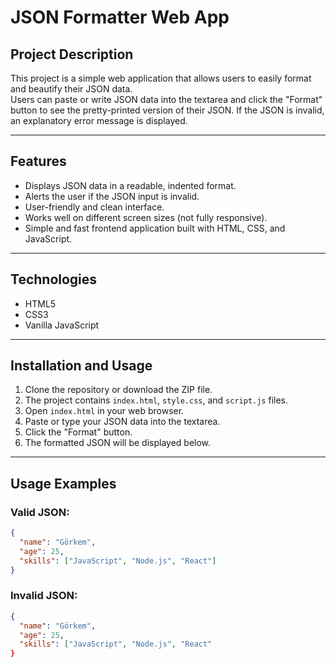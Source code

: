 # JSON Formatter Web App

## Project Description

This project is a simple web application that allows users to easily format and beautify their JSON data.  
Users can paste or write JSON data into the textarea and click the "Format" button to see the pretty-printed version of their JSON. If the JSON is invalid, an explanatory error message is displayed.

---

## Features

- Displays JSON data in a readable, indented format.
- Alerts the user if the JSON input is invalid.
- User-friendly and clean interface.
- Works well on different screen sizes (not fully responsive).
- Simple and fast frontend application built with HTML, CSS, and JavaScript.

---

## Technologies

- HTML5  
- CSS3  
- Vanilla JavaScript

---

## Installation and Usage

1. Clone the repository or download the ZIP file.  
2. The project contains `index.html`, `style.css`, and `script.js` files.  
3. Open `index.html` in your web browser.  
4. Paste or type your JSON data into the textarea.  
5. Click the "Format" button.  
6. The formatted JSON will be displayed below.

---

## Usage Examples

### Valid JSON:

```json
{
  "name": "Görkem",
  "age": 25,
  "skills": ["JavaScript", "Node.js", "React"]
}
```

### Invalid JSON:

```json
{
  "name": "Görkem",
  "age": 25,
  "skills": ["JavaScript", "Node.js", "React"
}